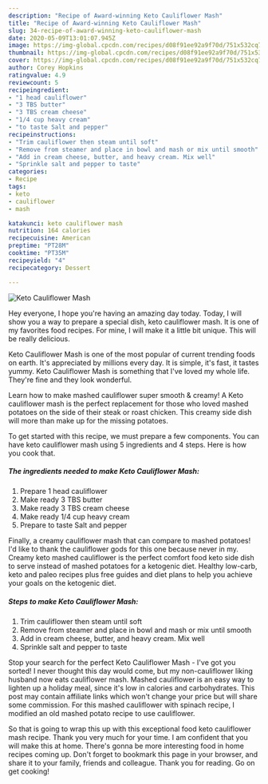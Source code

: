 ```yaml
---
description: "Recipe of Award-winning Keto Cauliflower Mash"
title: "Recipe of Award-winning Keto Cauliflower Mash"
slug: 34-recipe-of-award-winning-keto-cauliflower-mash
date: 2020-05-09T13:01:07.945Z
image: https://img-global.cpcdn.com/recipes/d08f91ee92a9f70d/751x532cq70/keto-cauliflower-mash-recipe-main-photo.jpg
thumbnail: https://img-global.cpcdn.com/recipes/d08f91ee92a9f70d/751x532cq70/keto-cauliflower-mash-recipe-main-photo.jpg
cover: https://img-global.cpcdn.com/recipes/d08f91ee92a9f70d/751x532cq70/keto-cauliflower-mash-recipe-main-photo.jpg
author: Corey Hopkins
ratingvalue: 4.9
reviewcount: 5
recipeingredient:
- "1 head cauliflower"
- "3 TBS butter"
- "3 TBS cream cheese"
- "1/4 cup heavy cream"
- "to taste Salt and pepper"
recipeinstructions:
- "Trim cauliflower then steam until soft"
- "Remove from steamer and place in bowl and mash or mix until smooth"
- "Add in cream cheese, butter, and heavy cream. Mix well"
- "Sprinkle salt and pepper to taste"
categories:
- Recipe
tags:
- keto
- cauliflower
- mash

katakunci: keto cauliflower mash 
nutrition: 164 calories
recipecuisine: American
preptime: "PT28M"
cooktime: "PT35M"
recipeyield: "4"
recipecategory: Dessert

---
```



![Keto Cauliflower Mash](https://img-global.cpcdn.com/recipes/d08f91ee92a9f70d/751x532cq70/keto-cauliflower-mash-recipe-main-photo.jpg)

Hey everyone, I hope you're having an amazing day today. Today, I will show you a way to prepare a special dish, keto cauliflower mash. It is one of my favorites food recipes. For mine, I will make it a little bit unique. This will be really delicious.

Keto Cauliflower Mash is one of the most popular of current trending foods on earth. It's appreciated by millions every day. It is simple, it's fast, it tastes yummy. Keto Cauliflower Mash is something that I've loved my whole life. They're fine and they look wonderful.

Learn how to make mashed cauliflower super smooth &amp; creamy! A Keto cauliflower mash is the perfect replacement for those who loved mashed potatoes on the side of their steak or roast chicken. This creamy side dish will more than make up for the missing potatoes.


To get started with this recipe, we must prepare a few components. You can have keto cauliflower mash using 5 ingredients and 4 steps. Here is how you cook that.

<!--inarticleads1-->

##### The ingredients needed to make Keto Cauliflower Mash:

1. Prepare 1 head cauliflower
1. Make ready 3 TBS butter
1. Make ready 3 TBS cream cheese
1. Make ready 1/4 cup heavy cream
1. Prepare to taste Salt and pepper


Finally, a creamy cauliflower mash that can compare to mashed potatoes! I&#39;d like to thank the cauliflower gods for this one because never in my. Creamy keto mashed cauliflower is the perfect comfort food keto side dish to serve instead of mashed potatoes for a ketogenic diet. Healthy low-carb, keto and paleo recipes plus free guides and diet plans to help you achieve your goals on the ketogenic diet. 

<!--inarticleads2-->

##### Steps to make Keto Cauliflower Mash:

1. Trim cauliflower then steam until soft
1. Remove from steamer and place in bowl and mash or mix until smooth
1. Add in cream cheese, butter, and heavy cream. Mix well
1. Sprinkle salt and pepper to taste


Stop your search for the perfect Keto Cauliflower Mash - I&#39;ve got you sorted! I never thought this day would come, but my non-cauliflower liking husband now eats cauliflower mash. Mashed cauliflower is an easy way to lighten up a holiday meal, since it&#39;s low in calories and carbohydrates. This post may contain affiliate links which won&#39;t change your price but will share some commission. For this mashed cauliflower with spinach recipe, I modified an old mashed potato recipe to use cauliflower. 

So that is going to wrap this up with this exceptional food keto cauliflower mash recipe. Thank you very much for your time. I am confident that you will make this at home. There's gonna be more interesting food in home recipes coming up. Don't forget to bookmark this page in your browser, and share it to your family, friends and colleague. Thank you for reading. Go on get cooking!
